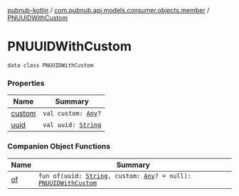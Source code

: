[pubnub-kotlin](../../index.md) / [com.pubnub.api.models.consumer.objects.member](../index.md) / [PNUUIDWithCustom](./index.md)

# PNUUIDWithCustom

`data class PNUUIDWithCustom`

### Properties

| Name | Summary |
|---|---|
| [custom](custom.md) | `val custom: `[`Any`](https://kotlinlang.org/api/latest/jvm/stdlib/kotlin/-any/index.html)`?` |
| [uuid](uuid.md) | `val uuid: `[`String`](https://kotlinlang.org/api/latest/jvm/stdlib/kotlin/-string/index.html) |

### Companion Object Functions

| Name | Summary |
|---|---|
| [of](of.md) | `fun of(uuid: `[`String`](https://kotlinlang.org/api/latest/jvm/stdlib/kotlin/-string/index.html)`, custom: `[`Any`](https://kotlinlang.org/api/latest/jvm/stdlib/kotlin/-any/index.html)`? = null): `[`PNUUIDWithCustom`](./index.md) |
